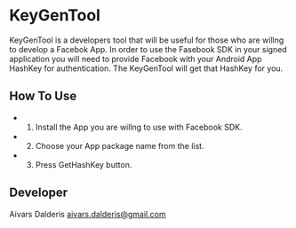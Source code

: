 KeyGenTool
==========

KeyGenTool is a developers tool that will be useful for those who are willng to develop a Facebok App. In order to use the Fasebook SDK in your signed application you will need to provide Facebook with your Android App HashKey for authentication. The KeyGenTool will get that HashKey for you.

How To Use
--------------
- 1. Install the App you are willng to use with Facebook SDK.
- 2. Choose your App package name from the list.
- 3. Press GetHashKey button.

Developer
--------------
Aivars Dalderis <aivars.dalderis@gmail.com>
